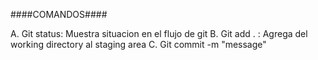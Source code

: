 ####COMANDOS####

A. Git status: Muestra situacion en el flujo de git 
B. Git add . : Agrega del working directory al staging area
C. Git commit -m "message"
